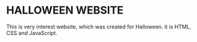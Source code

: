 # HALLOWEEN WEBSITE
This is very interest website, which was created for Halloween. 
it is HTML, CSS and JavaScript.
